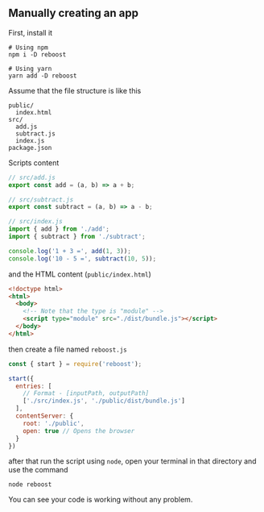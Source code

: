 ## Manually creating an app
First, install it
```shell
# Using npm
npm i -D reboost

# Using yarn
yarn add -D reboost
```
Assume that the file structure is like this
```
public/
  index.html
src/
  add.js
  subtract.js
  index.js
package.json
```
Scripts content
```js
// src/add.js
export const add = (a, b) => a + b;

// src/subtract.js
export const subtract = (a, b) => a - b;

// src/index.js
import { add } from './add';
import { subtract } from './subtract';

console.log('1 + 3 =', add(1, 3));
console.log('10 - 5 =', subtract(10, 5));
```
and the HTML content (`public/index.html`)
```html
<!doctype html>
<html>
  <body>
    <!-- Note that the type is "module" -->
    <script type="module" src="./dist/bundle.js"></script>
  </body>
</html>
```

then create a file named `reboost.js`
```js
const { start } = require('reboost');

start({
  entries: [
    // Format - [inputPath, outputPath]
    ['./src/index.js', './public/dist/bundle.js']
  ],
  contentServer: {
    root: './public',
    open: true // Opens the browser
  }
})
```
after that run the script using `node`, open your terminal in that directory and use the command
```shell
node reboost
```
You can see your code is working without any problem.
